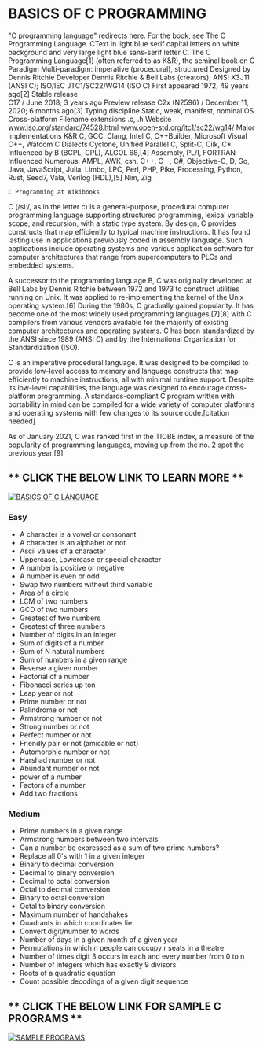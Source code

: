 # BASICS OF C PROGRAMMING 

"C programming language" redirects here. For the book, see The C Programming Language.
CText in light blue serif capital letters on white background and very large light blue sans-serif letter C.
The C Programming Language[1] (often referred to as K&R), the seminal book on C
Paradigm	Multi-paradigm: imperative (procedural), structured
Designed by	Dennis Ritchie
Developer	Dennis Ritchie & Bell Labs (creators); ANSI X3J11 (ANSI C); ISO/IEC JTC1/SC22/WG14 (ISO C)
First appeared	1972; 49 years ago[2]
Stable release	
C17 / June 2018; 3 years ago
Preview release	
C2x (N2596) / December 11, 2020; 6 months ago[3]
Typing discipline	Static, weak, manifest, nominal
OS	Cross-platform
Filename extensions	.c, .h
Website	www.iso.org/standard/74528.html
www.open-std.org/jtc1/sc22/wg14/
Major implementations
K&R C, GCC, Clang, Intel C, C++Builder, Microsoft Visual C++, Watcom C
Dialects
Cyclone, Unified Parallel C, Split-C, Cilk, C*
Influenced by
B (BCPL, CPL), ALGOL 68,[4] Assembly, PL/I, FORTRAN
Influenced
Numerous: AMPL, AWK, csh, C++, C--, C#, Objective-C, D, Go, Java, JavaScript, Julia, Limbo, LPC, Perl, PHP, Pike, Processing, Python, Rust, Seed7, Vala, Verilog (HDL),[5] Nim, Zig

    C Programming at Wikibooks

C (/siː/, as in the letter c) is a general-purpose, procedural computer programming language supporting structured programming, lexical variable scope, and recursion, with a static type system. By design, C provides constructs that map efficiently to typical machine instructions. It has found lasting use in applications previously coded in assembly language. Such applications include operating systems and various application software for computer architectures that range from supercomputers to PLCs and embedded systems.

A successor to the programming language B, C was originally developed at Bell Labs by Dennis Ritchie between 1972 and 1973 to construct utilities running on Unix. It was applied to re-implementing the kernel of the Unix operating system.[6] During the 1980s, C gradually gained popularity. It has become one of the most widely used programming languages,[7][8] with C compilers from various vendors available for the majority of existing computer architectures and operating systems. C has been standardized by the ANSI since 1989 (ANSI C) and by the International Organization for Standardization (ISO).

C is an imperative procedural language. It was designed to be compiled to provide low-level access to memory and language constructs that map efficiently to machine instructions, all with minimal runtime support. Despite its low-level capabilities, the language was designed to encourage cross-platform programming. A standards-compliant C program written with portability in mind can be compiled for a wide variety of computer platforms and operating systems with few changes to its source code.[citation needed]

As of January 2021, C was ranked first in the TIOBE index, a measure of the popularity of programming languages, moving up from the no. 2 spot the previous year.[9] 


## ** CLICK THE BELOW LINK TO LEARN MORE **  

[![BASICS OF C LANGUAGE ](http://img.youtube.com/vi/PLVlQHNRLflP8IGz6OXwlV_lgHgc72aXlh/0.jpg)](http://www.youtube.com/watch?v=si-KFFOW2gw&list=PLVlQHNRLflP8IGz6OXwlV_lgHgc72aXlh)


### Easy


* A character is a vowel or consonant
* A character is an alphabet or not
* Ascii values of a character
* Uppercase, Lowercase or special character
* A number is positive or negative
* A number is even or odd
* Swap two numbers without third variable
* Area of a circle
* LCM of two numbers
* GCD of two numbers
* Greatest of two numbers
* Greatest of three numbers
* Number of digits in an integer
* Sum of digits of a number
* Sum of N natural numbers
* Sum of numbers in a given range
* Reverse a given number
* Factorial of a number
* Fibonacci series up ton
* Leap year or not
* Prime number or not
* Palindrome or not
* Armstrong number or not
* Strong number or not
* Perfect number or not
* Friendly pair or not (amicable or not)
* Automorphic number or not
* Harshad number or not
* Abundant number or not
* power of a number
* Factors of a number
* Add two fractions

### Medium


* Prime numbers in a given range
* Armstrong numbers between two intervals
* Can a number be expressed as a sum of two prime numbers?
* Replace all 0's with 1 in a given integer
* Binary to decimal conversion
* Decimal to binary conversion
* Decimal to octal conversion
* Octal to decimal conversion
* Binary to octal conversion
* Octal to binary conversion
* Maximum number of handshakes
* Quadrants in which coordinates lie
* Convert digit/number to words
* Number of days in a given month of a given year
* Permutations in which n people can occupy r seats in a theatre
* Number of times digit 3 occurs in each and every number from 0 to n
* Number of integers which has exactly 9 divisors
* Roots of a quadratic equation
* Count possible decodings of a given digit sequence

## ** CLICK THE BELOW LINK FOR SAMPLE C PROGRAMS **
[![SAMPLE PROGRAMS](http://img.youtube.com/vi/vUtJ54a0X88/0.jpg)](http://www.youtube.com/watch?v=vUtJ54a0X88)

